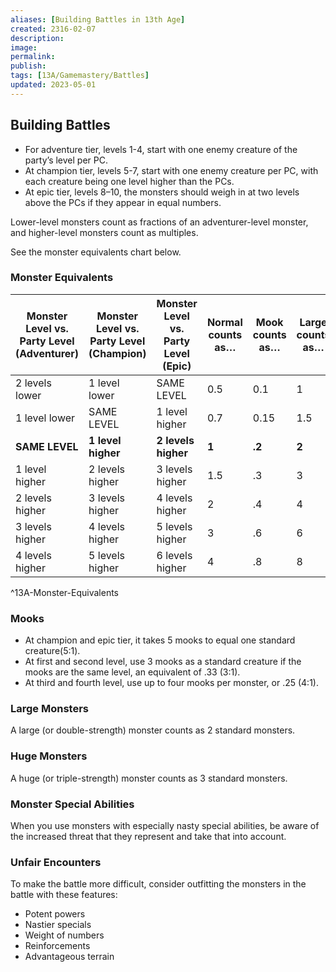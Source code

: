 ```yaml
---
aliases: [Building Battles in 13th Age]
created: 2316-02-07
description: 
image: 
permalink: 
publish: 
tags: [13A/Gamemastery/Battles]
updated: 2023-05-01
---
```


## Building Battles

- For adventure tier, levels 1-4, start with one enemy creature of the party’s level per PC. 
- At champion tier, levels 5-7, start with one enemy creature per PC, with each creature being one level higher than the PCs.
- At epic tier, levels 8–10, the monsters should weigh in at two levels above the PCs if they appear in equal numbers.

Lower-level monsters count as fractions of an adventurer-level monster, and higher-level monsters count as multiples. 

See the monster equivalents chart below.

### Monster Equivalents

| **Monster Level vs. Party Level (Adventurer)** | **Monster Level vs. Party Level (Champion)** | Monster Level vs. Party Level (Epic) | Normal counts as… | Mook counts as… | Large counts as… | Huge counts as… |
|--------------------------------------------|------------------------------------------|--------------------------------------|-------------------|-----------------|------------------|-----------------|
| 2 levels lower                             | 1 level lower                            | SAME LEVEL                           | 0.5               | 0.1             | 1                | 1.5             |
| 1 level lower                              | SAME LEVEL                               | 1 level higher                       | 0.7               | 0.15            | 1.5              | 2               |
| **SAME LEVEL**                             | **1 level higher**                       | **2 levels higher**                  | **1**             | **.2**          | **2**            | **3**           |
| 1 level higher                             | 2 levels higher                          | 3 levels higher                      | 1.5               | .3              | 3                | 4               |
| 2 levels higher                            | 3 levels higher                          | 4 levels higher                      | 2                 | .4              | 4                | 6               |
| 3 levels higher                            | 4 levels higher                          | 5 levels higher                      | 3                 | .6              | 6                | 8               |
| 4 levels higher                            | 5 levels higher                          | 6 levels higher                      | 4                 | .8              | 8                |                 |    
^13A-Monster-Equivalents

### Mooks

- At champion and epic tier, it takes 5 mooks to equal one standard creature(5:1). 
- At first and second level, use 3 mooks as a standard creature if the mooks are the same level, an equivalent of .33 (3:1). 
- At third and fourth level, use up to four mooks per monster, or .25 (4:1). 

### Large Monsters

A large (or double-strength) monster counts as 2 standard monsters.

### Huge Monsters

A huge (or triple-strength) monster counts as 3 standard monsters.

### Monster Special Abilities

When you use monsters with especially nasty special abilities, be aware of the increased threat that they represent and take that into account.

### Unfair Encounters

To make the battle more difficult, consider outfitting the monsters in the battle with these features:
- Potent powers
- Nastier specials
- Weight of numbers
- Reinforcements
- Advantageous terrain
